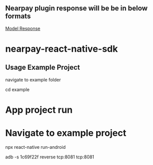 

## Nearpay plugin response will be be in below formats

[Model Response](https://docs.nearpay.io/sdk/sdk-models)

# nearpay-react-native-sdk

## Usage Example Project

navigate to example folder

cd example

# App project run

# Navigate to example project

npx react-native run-android

adb -s 1c69f22f reverse tcp:8081 tcp:8081